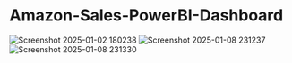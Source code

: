 # Amazon-Sales-PowerBI-Dashboard

![Screenshot 2025-01-02 180238](https://github.com/user-attachments/assets/504a5861-1520-43ef-8b38-a6c7ab5c5f50)
![Screenshot 2025-01-08 231237](https://github.com/user-attachments/assets/2ef12cab-773f-432a-9cc3-c4d238bbf173)
![Screenshot 2025-01-08 231330](https://github.com/user-attachments/assets/ee7d0055-4675-4379-85fb-ec60dd23f712)
